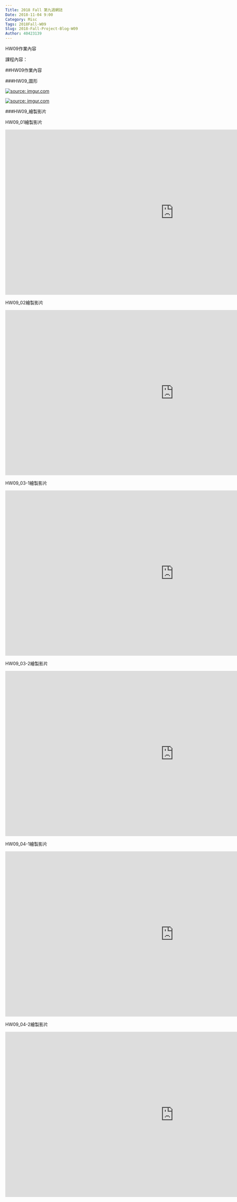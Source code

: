 ```yaml
---
Title: 2018 Fall 第九週網誌
Date: 2018-11-04 9:00
Category: Misc
Tags: 2018Fall-W09
Slug: 2018-Fall-Project-Blog-W09
Author: 40423139
---
```


HW09作業內容

<!-- PELICAN_END_SUMMARY -->

課程內容：

##HW09作業內容

###HW09_圖形

<a href="https://imgur.com/YmCJwrz"><img src="https://i.imgur.com/YmCJwrz.png" title="source: imgur.com" /></a>

<a href="https://imgur.com/XgbNxlS"><img src="https://i.imgur.com/XgbNxlS.png" title="source: imgur.com" /></a>

###HW09_繪製影片

HW09_01繪製影片
<iframe width="1062" height="521" src="https://www.youtube.com/embed/ZThlPDp1uqk" frameborder="0" allow="accelerometer; autoplay; encrypted-media; gyroscope; picture-in-picture" allowfullscreen></iframe>

HW09_02繪製影片
<iframe width="1062" height="521" src="https://www.youtube.com/embed/mxyMHENpNM4" frameborder="0" allow="accelerometer; autoplay; encrypted-media; gyroscope; picture-in-picture" allowfullscreen></iframe>

HW09_03-1繪製影片
<iframe width="1062" height="521" src="https://www.youtube.com/embed/7oUxSAZJ5JI" frameborder="0" allow="accelerometer; autoplay; encrypted-media; gyroscope; picture-in-picture" allowfullscreen></iframe>

HW09_03-2繪製影片
<iframe width="1062" height="521" src="https://www.youtube.com/embed/riFuv5OVwRg" frameborder="0" allow="accelerometer; autoplay; encrypted-media; gyroscope; picture-in-picture" allowfullscreen></iframe>

HW09_04-1繪製影片
<iframe width="1062" height="521" src="https://www.youtube.com/embed/2hUWTGxof0A" frameborder="0" allow="accelerometer; autoplay; encrypted-media; gyroscope; picture-in-picture" allowfullscreen></iframe>

HW09_04-2繪製影片
<iframe width="1062" height="521" src="https://www.youtube.com/embed/8IvQ1N_xMpc" frameborder="0" allow="accelerometer; autoplay; encrypted-media; gyroscope; picture-in-picture" allowfullscreen></iframe>